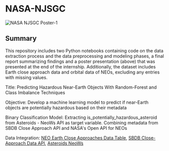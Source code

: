 # NASA-NJSGC

![NASA NJSGC Poster-1](https://github.com/user-attachments/assets/d9a2703d-5d25-437b-b9ac-e8cb71558385)

## Summary
This repository includes two Python notebooks containing code on the data extraction process and the data preprocessing and modeling phases, a final report summarizing findings and a poster presentation (above) that was presented at the end of the internship. Additionally, the dataset includes Earth close approach data and orbital data of NEOs, excluding any entries with missing values.

Title: Predicting Hazardous Near-Earth Objects With Random-Forest and Class Imbalance Techniques

Objective: Develop a machine learning model to predict if near-Earth objects are potentially hazardous based on their metadata

Binary Classification Model: Extracting is_potentially_hazardous_asteroid from Asteroids - NeoWs API as target variable. Combining metadata from SBDB Close Approach API and NASA's Open API for NEOs

Data Integration: [NEO Earth Close Approaches Data Table](https://cneos.jpl.nasa.gov/ca/), [SBDB Close-Approach Data API](https://ssd-api.jpl.nasa.gov/doc/cad.html), [Asteroids NeoWs](https://api.nasa.gov/?search=horizons#browseAPI)


